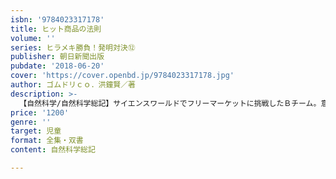 ```yaml
---
isbn: '9784023317178'
title: ヒット商品の法則
volume: ''
series: ヒラメキ勝負！発明対決⑫
publisher: 朝日新聞出版
pubdate: '2018-06-20'
cover: 'https://cover.openbd.jp/9784023317178.jpg'
author: ゴムドリｃｏ．洪鐘賢／著
description: >-
  【自然科学/自然科学総記】サイエンスワールドでフリーマーケットに挑戦したＢチーム。意欲的に発明品を準備するが、さまざまな販売戦略を駆使する他チームに圧倒されてしまう。Ｂチームはフリマの王様になれるのか？　発明品を通じて静電気、光の合成と錯視現象など科学の理論を楽しく学ぶ。
price: '1200'
genre: ''
target: 児童
format: 全集・双書
content: 自然科学総記

---
```

